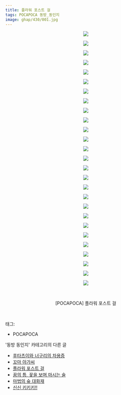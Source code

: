 ```yaml
---
title: 플라워 포스트 걸
tags: POCAPOCA 동방_동인지
image: ghap/430/001.jpg
---
```

<div class="article">
<p style="text-align: center; clear: none; float: none;"><img src="{{ site.nasurl }}/ghap/430/001.jpg"/></p>
<p style="text-align: center; clear: none; float: none;"><img src="{{ site.nasurl }}/ghap/430/002.jpg"/></p>
<p style="text-align: center; clear: none; float: none;"><img src="{{ site.nasurl }}/ghap/430/003.jpg"/></p>
<p style="text-align: center; clear: none; float: none;"><img src="{{ site.nasurl }}/ghap/430/004.jpg"/></p>
<p style="text-align: center; clear: none; float: none;"><img src="{{ site.nasurl }}/ghap/430/005.jpg"/></p>
<p style="text-align: center; clear: none; float: none;"><img src="{{ site.nasurl }}/ghap/430/006.jpg"/></p>
<p style="text-align: center; clear: none; float: none;"><img src="{{ site.nasurl }}/ghap/430/007.jpg"/></p>
<p style="text-align: center; clear: none; float: none;"><img src="{{ site.nasurl }}/ghap/430/008.jpg"/></p>
<p style="text-align: center; clear: none; float: none;"><img src="{{ site.nasurl }}/ghap/430/009.jpg"/></p>
<p style="text-align: center; clear: none; float: none;"><img src="{{ site.nasurl }}/ghap/430/010.jpg"/></p>
<p style="text-align: center; clear: none; float: none;"><img src="{{ site.nasurl }}/ghap/430/011.jpg"/></p>
<p style="text-align: center; clear: none; float: none;"><img src="{{ site.nasurl }}/ghap/430/012.jpg"/></p>
<p style="text-align: center; clear: none; float: none;"><img src="{{ site.nasurl }}/ghap/430/013.jpg"/></p>
<p style="text-align: center; clear: none; float: none;"><img src="{{ site.nasurl }}/ghap/430/014.jpg"/></p>
<p style="text-align: center; clear: none; float: none;"><img src="{{ site.nasurl }}/ghap/430/015.jpg"/></p>
<p style="text-align: center; clear: none; float: none;"><img src="{{ site.nasurl }}/ghap/430/016.jpg"/></p>
<p style="text-align: center; clear: none; float: none;"><img src="{{ site.nasurl }}/ghap/430/017.jpg"/></p>
<p style="text-align: center; clear: none; float: none;"><img src="{{ site.nasurl }}/ghap/430/018.jpg"/></p>
<p style="text-align: center; clear: none; float: none;"><img src="{{ site.nasurl }}/ghap/430/019.jpg"/></p>
<p style="text-align: center; clear: none; float: none;"><img src="{{ site.nasurl }}/ghap/430/020.jpg"/></p>
<p style="text-align: center; clear: none; float: none;"><img src="{{ site.nasurl }}/ghap/430/021.jpg"/></p>
<p style="text-align: center; clear: none; float: none;"><img src="{{ site.nasurl }}/ghap/430/022.jpg"/></p>
<p style="text-align: center; clear: none; float: none;"><img src="{{ site.nasurl }}/ghap/430/023.jpg"/></p>
<p style="text-align: center; clear: none; float: none;"><img src="{{ site.nasurl }}/ghap/430/024.jpg"/></p>
<p style="text-align: center; clear: none; float: none;"><img src="{{ site.nasurl }}/ghap/430/025.jpg"/></p>
<p style="text-align: center; clear: none; float: none;"><img src="{{ site.nasurl }}/ghap/430/026.jpg"/></p>
<p style="text-align: center; clear: none; float: none;"><img src="{{ site.nasurl }}/ghap/430/027.jpg"/></p>
<p style="text-align: center; clear: none; float: none;"><br/></p>
<p style="text-align: center; clear: none; float: none;">[POCAPOCA] 플라워 포스트 걸</p>
<p><br/></p>
</div><div class="tagTrail">
<p>태그: </p>
<ul>
<li>POCAPOCA</li>
</ul>
</div><div class="another">
<p>'동방 동인지' 카테고리의 다른 글</p>
<ul>
<li><a href="/2016-06-21-ghap_433">후타츠이와 너구리의 차용증</a></li>
<li><a href="/2016-06-21-ghap_432">꼬마 아가씨</a></li>
<li><a href="/2016-06-21-ghap_430">플라워 포스트 걸</a></li>
<li><a href="/2016-06-21-ghap_429">꿈의 틈, 꽃을 보며 마시는 술</a></li>
<li><a href="/2016-06-21-ghap_428">마법의 숲 대화재</a></li>
<li><a href="/2016-06-21-ghap_426">신신 키키키!!</a></li>
</ul>
</div><div class="cb_module cb_fluid">
<div class="cb_wrt cb_profile">
</div><!-- commentList close -->
</div>